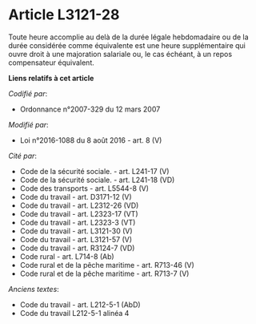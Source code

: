 # Article L3121-28

Toute heure accomplie au delà de la durée légale hebdomadaire ou de la durée considérée comme équivalente est une heure
supplémentaire qui ouvre droit à une majoration salariale ou, le cas échéant, à un repos compensateur équivalent.

**Liens relatifs à cet article**

_Codifié par_:

  - Ordonnance n°2007-329 du 12 mars 2007

_Modifié par_:

  - Loi n°2016-1088 du 8 août 2016 - art. 8 (V)

_Cité par_:

  - Code de la sécurité sociale. - art. L241-17 (V)
  - Code de la sécurité sociale. - art. L241-18 (VD)
  - Code des transports - art. L5544-8 (V)
  - Code du travail - art. D3171-12 (V)
  - Code du travail - art. L2312-26 (VD)
  - Code du travail - art. L2323-17 (VT)
  - Code du travail - art. L2323-3 (VT)
  - Code du travail - art. L3121-30 (V)
  - Code du travail - art. L3121-57 (V)
  - Code du travail - art. R3124-7 (VD)
  - Code rural - art. L714-8 (Ab)
  - Code rural et de la pêche maritime - art. R713-46 (V)
  - Code rural et de la pêche maritime - art. R713-7 (V)

_Anciens textes_:

  - Code du travail - art. L212-5-1 (AbD)
  - Code du travail L212-5-1 alinéa 4
